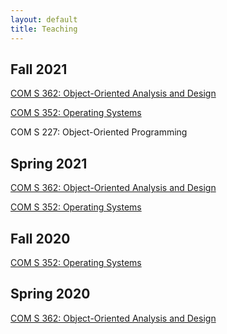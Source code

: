 ```yaml
---
layout: default
title: Teaching
---
```


Fall 2021	
---------
[COM S 362: Object-Oriented Analysis and Design](coms362)

[COM S 352: Operating Systems](coms352)

COM S 227: Object-Oriented Programming

Spring 2021	
-----------
[COM S 362: Object-Oriented Analysis and Design](coms362)

[COM S 352: Operating Systems](coms352)

Fall 2020
---------
[COM S 352: Operating Systems](coms352)

Spring 2020
-----------
[COM S 362: Object-Oriented Analysis and Design](coms362)
